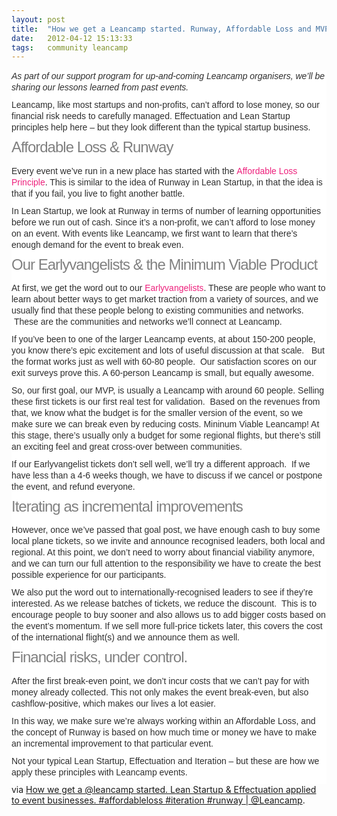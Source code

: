 ```yaml
---
layout: post
title:  "How we get a Leancamp started. Runway, Affordable Loss and MVPs in the event business."
date:   2012-04-12 15:13:33
tags:   community leancamp
---
```


<p style="padding-top: 0px; padding-right: 0px; padding-bottom: 10px; padding-left: 0px; border-style: initial; border-color: initial; border-image: initial; outline-width: 0px; outline-style: initial; outline-color: initial; vertical-align: baseline; background-image: initial; background-attachment: initial; background-origin: initial; background-clip: initial; background-color: #ffffff; line-height: 18px; color: #2e2e2e; font-family: Arial, Verdana, sans-serif; border-width: 0px; margin: 0px;"><em style="border-style: initial; border-color: initial; border-image: initial; outline-width: 0px; outline-style: initial; outline-color: initial; vertical-align: baseline; background-image: initial; background-attachment: initial; background-origin: initial; background-clip: initial; background-color: transparent; border-width: 0px; padding: 0px; margin: 0px;">As part of our support program for up-and-coming Leancamp organisers, we’ll be sharing our lessons learned from past events.</em></p>
<p style="padding-top: 0px; padding-right: 0px; padding-bottom: 10px; padding-left: 0px; border-style: initial; border-color: initial; border-image: initial; outline-width: 0px; outline-style: initial; outline-color: initial; vertical-align: baseline; background-image: initial; background-attachment: initial; background-origin: initial; background-clip: initial; background-color: #ffffff; line-height: 18px; color: #2e2e2e; font-family: Arial, Verdana, sans-serif; border-width: 0px; margin: 0px;">Leancamp, like most startups and non-profits, can’t afford to lose money, so our financial risk needs to carefully managed. Effectuation and Lean Startup principles help here – but they look different than the typical startup business.</p>

<h2 style="padding-top: 0px; padding-right: 0px; padding-bottom: 15px; padding-left: 0px; border-style: initial; border-color: initial; border-image: initial; outline-width: 0px; outline-style: initial; outline-color: initial; font-size: 24px; vertical-align: baseline; background-image: initial; background-attachment: initial; background-origin: initial; background-clip: initial; background-color: #ffffff; color: #808080; letter-spacing: -1px; line-height: 1.1em; font-weight: normal; font-family: Arial, Verdana, sans-serif; border-width: 0px; margin: 0px;">Affordable Loss &amp; Runway</h2>
<p style="padding-top: 0px; padding-right: 0px; padding-bottom: 10px; padding-left: 0px; border-style: initial; border-color: initial; border-image: initial; outline-width: 0px; outline-style: initial; outline-color: initial; vertical-align: baseline; background-image: initial; background-attachment: initial; background-origin: initial; background-clip: initial; background-color: #ffffff; line-height: 18px; color: #2e2e2e; font-family: Arial, Verdana, sans-serif; border-width: 0px; margin: 0px;">Every event we’ve run in a new place has started with the <a style="border-style: initial; border-color: initial; border-image: initial; outline-width: 0px; outline-style: initial; outline-color: initial; vertical-align: baseline; background-image: initial; background-attachment: initial; background-origin: initial; background-clip: initial; background-color: transparent; text-decoration: none; color: #ed217c; border-width: 0px; padding: 0px; margin: 0px;" href="http://leanca.mp/2011/11/effectuation-in-3-minutes/">Affordable Loss Principle</a>. This is similar to the idea of Runway in Lean Startup, in that the idea is that if you fail, you live to fight another battle.</p>
<p style="padding-top: 0px; padding-right: 0px; padding-bottom: 10px; padding-left: 0px; border-style: initial; border-color: initial; border-image: initial; outline-width: 0px; outline-style: initial; outline-color: initial; vertical-align: baseline; background-image: initial; background-attachment: initial; background-origin: initial; background-clip: initial; background-color: #ffffff; line-height: 18px; color: #2e2e2e; font-family: Arial, Verdana, sans-serif; border-width: 0px; margin: 0px;">In Lean Startup, we look at Runway in terms of number of learning opportunities before we run out of cash. Since it’s a non-profit, we can’t afford to lose money on an event. With events like Leancamp, we first want to learn that there’s enough demand for the event to break even.</p>

<h2 style="padding-top: 0px; padding-right: 0px; padding-bottom: 15px; padding-left: 0px; border-style: initial; border-color: initial; border-image: initial; outline-width: 0px; outline-style: initial; outline-color: initial; font-size: 24px; vertical-align: baseline; background-image: initial; background-attachment: initial; background-origin: initial; background-clip: initial; background-color: #ffffff; color: #808080; letter-spacing: -1px; line-height: 1.1em; font-weight: normal; font-family: Arial, Verdana, sans-serif; border-width: 0px; margin: 0px;">Our Earlyvangelists &amp; the Minimum Viable Product</h2>
<p style="padding-top: 0px; padding-right: 0px; padding-bottom: 10px; padding-left: 0px; border-style: initial; border-color: initial; border-image: initial; outline-width: 0px; outline-style: initial; outline-color: initial; vertical-align: baseline; background-image: initial; background-attachment: initial; background-origin: initial; background-clip: initial; background-color: #ffffff; line-height: 18px; color: #2e2e2e; font-family: Arial, Verdana, sans-serif; border-width: 0px; margin: 0px;">At first, we get the word out to our <a style="border-style: initial; border-color: initial; border-image: initial; outline-width: 0px; outline-style: initial; outline-color: initial; vertical-align: baseline; background-image: initial; background-attachment: initial; background-origin: initial; background-clip: initial; background-color: transparent; text-decoration: none; color: #ed217c; border-width: 0px; padding: 0px; margin: 0px;" href="http://www.saintsal.com/2011/09/5-traits-of-earlyvangelists-aka-how-to-solve-problems-that-pay/">Earlyvangelists</a>. These are people who want to learn about better ways to get market traction from a variety of sources, and we usually find that these people belong to existing communities and networks.  These are the communities and networks we’ll connect at Leancamp.</p>
<p style="padding-top: 0px; padding-right: 0px; padding-bottom: 10px; padding-left: 0px; border-style: initial; border-color: initial; border-image: initial; outline-width: 0px; outline-style: initial; outline-color: initial; vertical-align: baseline; background-image: initial; background-attachment: initial; background-origin: initial; background-clip: initial; background-color: #ffffff; line-height: 18px; color: #2e2e2e; font-family: Arial, Verdana, sans-serif; border-width: 0px; margin: 0px;">If you’ve been to one of the larger Leancamp events, at about 150-200 people, you know there’s epic excitement and lots of useful discussion at that scale.   But the format works just as well with 60-80 people.  Our satisfaction scores on our exit surveys prove this. A 60-person Leancamp is small, but equally awesome.</p>
<p style="padding-top: 0px; padding-right: 0px; padding-bottom: 10px; padding-left: 0px; border-style: initial; border-color: initial; border-image: initial; outline-width: 0px; outline-style: initial; outline-color: initial; vertical-align: baseline; background-image: initial; background-attachment: initial; background-origin: initial; background-clip: initial; background-color: #ffffff; line-height: 18px; color: #2e2e2e; font-family: Arial, Verdana, sans-serif; border-width: 0px; margin: 0px;">So, our first goal, our MVP, is usually a Leancamp with around 60 people. Selling these first tickets is our first real test for validation.  Based on the revenues from that, we know what the budget is for the smaller version of the event, so we make sure we can break even by reducing costs. Mininum Viable Leancamp! At this stage, there’s usually only a budget for some regional flights, but there’s still an exciting feel and great cross-over between communities.</p>
<p style="padding-top: 0px; padding-right: 0px; padding-bottom: 10px; padding-left: 0px; border-style: initial; border-color: initial; border-image: initial; outline-width: 0px; outline-style: initial; outline-color: initial; vertical-align: baseline; background-image: initial; background-attachment: initial; background-origin: initial; background-clip: initial; background-color: #ffffff; line-height: 18px; color: #2e2e2e; font-family: Arial, Verdana, sans-serif; border-width: 0px; margin: 0px;">If our Earlyvangelist tickets don’t sell well, we’ll try a different approach.  If we have less than a 4-6 weeks though, we have to discuss if we cancel or postpone the event, and refund everyone.</p>

<h2 style="padding-top: 0px; padding-right: 0px; padding-bottom: 15px; padding-left: 0px; border-style: initial; border-color: initial; border-image: initial; outline-width: 0px; outline-style: initial; outline-color: initial; font-size: 24px; vertical-align: baseline; background-image: initial; background-attachment: initial; background-origin: initial; background-clip: initial; background-color: #ffffff; color: #808080; letter-spacing: -1px; line-height: 1.1em; font-weight: normal; font-family: Arial, Verdana, sans-serif; border-width: 0px; margin: 0px;">Iterating as incremental improvements</h2>
<p style="padding-top: 0px; padding-right: 0px; padding-bottom: 10px; padding-left: 0px; border-style: initial; border-color: initial; border-image: initial; outline-width: 0px; outline-style: initial; outline-color: initial; vertical-align: baseline; background-image: initial; background-attachment: initial; background-origin: initial; background-clip: initial; background-color: #ffffff; line-height: 18px; color: #2e2e2e; font-family: Arial, Verdana, sans-serif; border-width: 0px; margin: 0px;">However, once we’ve passed that goal post, we have enough cash to buy some local plane tickets, so we invite and announce recognised leaders, both local and regional. At this point, we don’t need to worry about financial viability anymore, and we can turn our full attention to the responsibility we have to create the best possible experience for our participants.</p>
<p style="padding-top: 0px; padding-right: 0px; padding-bottom: 10px; padding-left: 0px; border-style: initial; border-color: initial; border-image: initial; outline-width: 0px; outline-style: initial; outline-color: initial; vertical-align: baseline; background-image: initial; background-attachment: initial; background-origin: initial; background-clip: initial; background-color: #ffffff; line-height: 18px; color: #2e2e2e; font-family: Arial, Verdana, sans-serif; border-width: 0px; margin: 0px;">We also put the word out to internationally-recognised leaders to see if they’re interested. As we release batches of tickets, we reduce the discount.  This is to encourage people to buy sooner and also allows us to add bigger costs based on the event’s momentum. If we sell more full-price tickets later, this covers the cost of the international flight(s) and we announce them as well.</p>

<h2 style="padding-top: 0px; padding-right: 0px; padding-bottom: 15px; padding-left: 0px; border-style: initial; border-color: initial; border-image: initial; outline-width: 0px; outline-style: initial; outline-color: initial; font-size: 24px; vertical-align: baseline; background-image: initial; background-attachment: initial; background-origin: initial; background-clip: initial; background-color: #ffffff; color: #808080; letter-spacing: -1px; line-height: 1.1em; font-weight: normal; font-family: Arial, Verdana, sans-serif; border-width: 0px; margin: 0px;">Financial risks, under control.</h2>
<p style="padding-top: 0px; padding-right: 0px; padding-bottom: 10px; padding-left: 0px; border-style: initial; border-color: initial; border-image: initial; outline-width: 0px; outline-style: initial; outline-color: initial; vertical-align: baseline; background-image: initial; background-attachment: initial; background-origin: initial; background-clip: initial; background-color: #ffffff; line-height: 18px; color: #2e2e2e; font-family: Arial, Verdana, sans-serif; border-width: 0px; margin: 0px;">After the first break-even point, we don’t incur costs that we can’t pay for with money already collected. This not only makes the event break-even, but also cashflow-positive, which makes our lives a lot easier.</p>
<p style="padding-top: 0px; padding-right: 0px; padding-bottom: 10px; padding-left: 0px; border-style: initial; border-color: initial; border-image: initial; outline-width: 0px; outline-style: initial; outline-color: initial; vertical-align: baseline; background-image: initial; background-attachment: initial; background-origin: initial; background-clip: initial; background-color: #ffffff; line-height: 18px; color: #2e2e2e; font-family: Arial, Verdana, sans-serif; border-width: 0px; margin: 0px;">In this way, we make sure we’re always working within an Affordable Loss, and the concept of Runway is based on how much time or money we have to make an incremental improvement to that particular event.</p>
<p style="padding-top: 0px; padding-right: 0px; padding-bottom: 10px; padding-left: 0px; border-style: initial; border-color: initial; border-image: initial; outline-width: 0px; outline-style: initial; outline-color: initial; vertical-align: baseline; background-image: initial; background-attachment: initial; background-origin: initial; background-clip: initial; background-color: #ffffff; line-height: 18px; color: #2e2e2e; font-family: Arial, Verdana, sans-serif; border-width: 0px; margin: 0px;">Not your typical Lean Startup, Effectuation and Iteration – but these are how we apply these principles with Leancamp events.</p>
via <a href="http://leanca.mp/2012/04/lean-startup-effectuation-applied-to-event-businesses-affordable-loss-iteration-leancamp/" rel="canonical">How we get a @leancamp started. Lean Startup &amp; Effectuation applied to event businesses. #affordableloss #iteration #runway | @Leancamp</a>.
